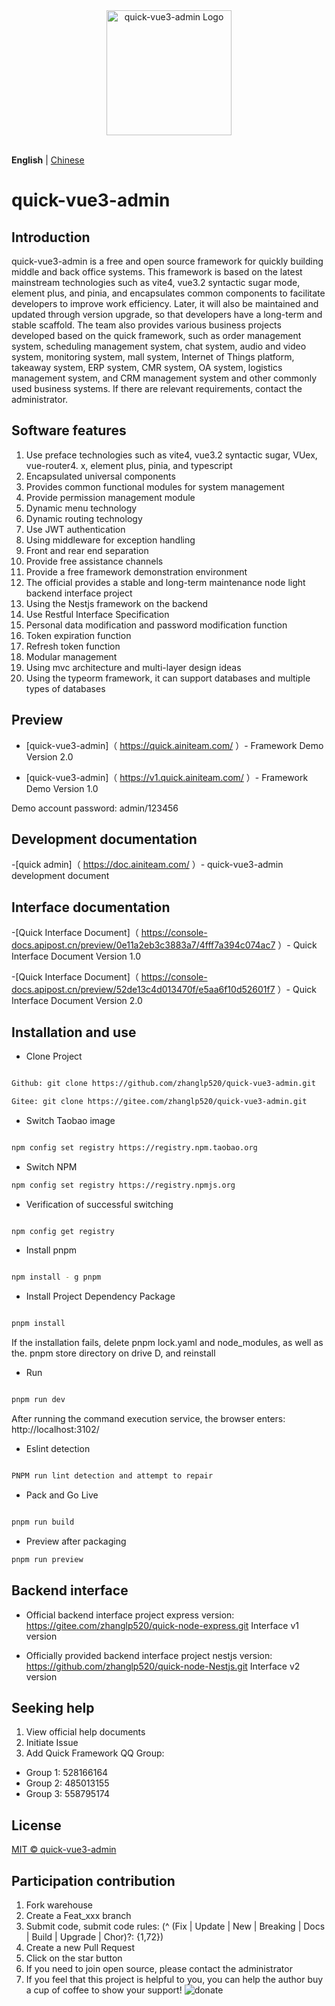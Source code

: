 <div align="center"> <a href="https://gitee.com/zhanglp520/quick-vue3-admin.git"> <img alt="quick-vue3-admin Logo" width="200" height="200" src="https://raw.githubusercontent.com/wiki/zhanglp520/quick-vue3-admin/logo.png"> </a> <br> <br>
</div>

**English** | [Chinese](./README.md)

# quick-vue3-admin

## Introduction

quick-vue3-admin is a free and open source framework for quickly building middle and back office systems. This framework is based on the latest mainstream technologies such as vite4, vue3.2 syntactic sugar mode, element plus, and pinia, and encapsulates common components to facilitate developers to improve work efficiency. Later, it will also be maintained and updated through version upgrade, so that developers have a long-term and stable scaffold. The team also provides various business projects developed based on the quick framework, such as order management system, scheduling management system, chat system, audio and video system, monitoring system, mall system, Internet of Things platform, takeaway system, ERP system, CMR system, OA system, logistics management system, and CRM management system and other commonly used business systems. If there are relevant requirements, contact the administrator.

## Software features

1. Use preface technologies such as vite4, vue3.2 syntactic sugar, VUex, vue-router4. x, element plus, pinia, and typescript
2. Encapsulated universal components
3. Provides common functional modules for system management
4. Provide permission management module
5. Dynamic menu technology
6. Dynamic routing technology
7. Use JWT authentication
8. Using middleware for exception handling
9. Front and rear end separation
10. Provide free assistance channels
11. Provide a free framework demonstration environment
12. The official provides a stable and long-term maintenance node light backend interface project
13. Using the Nestjs framework on the backend
14. Use Restful Interface Specification
15. Personal data modification and password modification function
16. Token expiration function
17. Refresh token function
18. Modular management
19. Using mvc architecture and multi-layer design ideas
20. Using the typeorm framework, it can support databases and multiple types of databases

## Preview

- [quick-vue3-admin]（ https://quick.ainiteam.com/ ）- Framework Demo Version 2.0

- [quick-vue3-admin]（ https://v1.quick.ainiteam.com/ ）- Framework Demo Version 1.0

Demo account password: admin/123456

## Development documentation

-[quick admin]（ https://doc.ainiteam.com/ ）- quick-vue3-admin development document

## Interface documentation

-[Quick Interface Document]（ https://console-docs.apipost.cn/preview/0e11a2eb3c3883a7/4fff7a394c074ac7 ）- Quick Interface Document Version 1.0

-[Quick Interface Document]（ https://console-docs.apipost.cn/preview/52de13c4d013470f/e5aa6f10d52601f7 ）- Quick Interface Document Version 2.0

## Installation and use

- Clone Project

```Bash

Github: git clone https://github.com/zhanglp520/quick-vue3-admin.git

Gitee: git clone https://gitee.com/zhanglp520/quick-vue3-admin.git

```

- Switch Taobao image

```Bash

npm config set registry https://registry.npm.taobao.org

```

- Switch NPM

```Bash
npm config set registry https://registry.npmjs.org

```

- Verification of successful switching

```Bash

npm config get registry

```

- Install pnpm

```Bash

npm install - g pnpm

```

- Install Project Dependency Package

```Bash

pnpm install

```

If the installation fails, delete pnpm lock.yaml and node_modules, as well as the. pnpm store directory on drive D, and reinstall

- Run

```Bash

pnpm run dev

```

After running the command execution service, the browser enters: http://localhost:3102/

- Eslint detection

```Bash

PNPM run lint detection and attempt to repair

```

- Pack and Go Live

```Bash

pnpm run build

```

- Preview after packaging

```Bash
pnpm run preview

```

## Backend interface

- Official backend interface project express version:
  https://gitee.com/zhanglp520/quick-node-express.git Interface v1 version

- Officially provided backend interface project nestjs version:
  https://github.com/zhanglp520/quick-node-Nestjs.git Interface v2 version

## Seeking help

1. View official help documents
2. Initiate Issue
3. Add Quick Framework QQ Group:

- Group 1: 528166164
- Group 2: 485013155
- Group 3: 558795174

## License

[MIT © quick-vue3-admin](./LICENSE)

## Participation contribution

1. Fork warehouse
2. Create a Feat_xxx branch
3. Submit code, submit code rules: (^ (Fix | Update | New | Breaking | Docs | Build | Upgrade | Chor)?: {1,72})
4. Create a new Pull Request
5. Click on the star button
6. If you need to join open source, please contact the administrator
7. If you feel that this project is helpful to you, you can help the author buy a cup of coffee to show your support!
   ![donate](https://raw.githubusercontent.com/wiki/zhanglp520/quick-vue3-admin/20230430121236.png)
